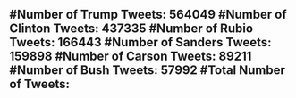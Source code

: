 #Number of Trump Tweets: 564049
#Number of Clinton Tweets: 437335
#Number of Rubio Tweets: 166443
#Number of Sanders Tweets: 159898
#Number of Carson Tweets: 89211
#Number of Bush Tweets: 57992
#Total Number of Tweets:  
---

